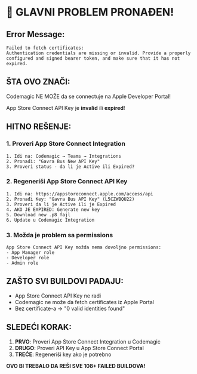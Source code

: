 # 🚨 GLAVNI PROBLEM PRONAĐEN!

## Error Message:
```
Failed to fetch certificates:
Authentication credentials are missing or invalid. Provide a properly 
configured and signed bearer token, and make sure that it has not 
expired.
```

## ŠTA OVO ZNAČI:
Codemagic NE MOŽE da se connectuje na Apple Developer Portal!

App Store Connect API Key je **invalid** ili **expired**!

## HITNO REŠENJE:

### 1. Proveri App Store Connect Integration
```
1. Idi na: Codemagic → Teams → Integrations
2. Pronađi: "Gavra Bus New API Key"  
3. Proveri status - da li je Active ili Expired?
```

### 2. Regeneriši App Store Connect API Key
```
1. Idi na: https://appstoreconnect.apple.com/access/api
2. Pronađi Key: "Gavra Bus API Key" (L5CZWBQU22)
3. Proveri da li je Active ili je Expired
4. AKO JE EXPIRED: Generate new key
5. Download new .p8 fajl
6. Update u Codemagic Integration
```

### 3. Možda je problem sa permissions
```
App Store Connect API Key možda nema dovoljno permissions:
- App Manager role
- Developer role  
- Admin role
```

## ZAŠTO SVI BUILDOVI PADAJU:
- App Store Connect API Key ne radi
- Codemagic ne može da fetch certificates iz Apple Portal
- Bez certificate-a → "0 valid identities found"

## SLEDEĆI KORAK:
1. **PRVO**: Proveri App Store Connect Integration u Codemagic
2. **DRUGO**: Proveri API Key u App Store Connect Portal  
3. **TREĆE**: Regeneriši key ako je potrebno

**OVO BI TREBALO DA REŠI SVE 108+ FAILED BUILDOVA!**
